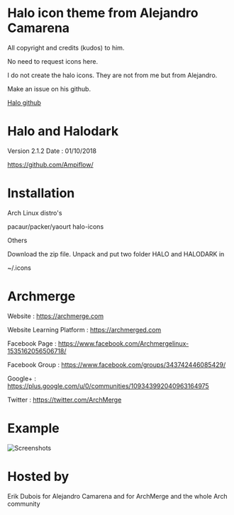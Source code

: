 # Halo icon theme from Alejandro Camarena

All copyright and credits (kudos) to him.

No need to request icons here.

I do not create the halo icons. 
They are not from me but from Alejandro.

Make an issue on his github.

[Halo github](https://github.com/Ampiflow/)


# Halo and Halodark

Version 2.1.2
Date : 01/10/2018

https://github.com/Ampiflow/


# Installation

Arch Linux distro's

pacaur/packer/yaourt halo-icons

Others

Download the zip file. Unpack and put two folder HALO and HALODARK in

~/.icons



# Archmerge

Website : https://archmerge.com

Website Learning Platform : https://archmerged.com

Facebook Page : https://www.facebook.com/Archmergelinux-1535162056506718/

Facebook Group : https://www.facebook.com/groups/343742446085429/

Google+ : https://plus.google.com/u/0/communities/109343992040963164975

Twitter : https://twitter.com/ArchMerge




# Example

![Screenshots](https://i.imgur.com/O7r2qX4.png)

# Hosted by

Erik Dubois for Alejandro Camarena and for ArchMerge and the whole Arch community
